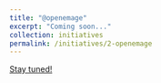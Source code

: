 ```yaml
---
title: "@openemage"
excerpt: "Coming soon..."
collection: initiatives
permalink: /initiatives/2-openemage
---
```


[Stay tuned!](https://info.openemage.org) 